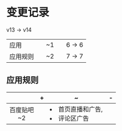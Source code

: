 # 变更记录

v13 -> v14

||||||
|-|:-:|:-:|:-:|:-:|
|应用||~1||6 -> 6|
|应用规则||~2||7 -> 7|

## 应用规则

||+|~|-|
|:-:|-|-|-|
|百度贴吧<br>~2||<li>首页直播和广告,<li>评论区广告||
